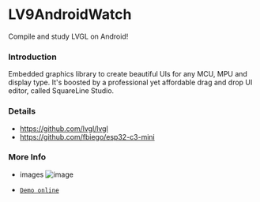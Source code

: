 # LV9AndroidWatch

Compile and study LVGL on Android!

### Introduction

Embedded graphics library to create beautiful UIs for any MCU, MPU and display type. It's boosted by
a professional yet affordable drag and drop UI editor, called SquareLine Studio.

### Details

* https://github.com/lvgl/lvgl
* https://github.com/fbiego/esp32-c3-mini

### More Info

* images
  ![image](https://cdn.jsdelivr.net/gh/zhuhai-and/LVGL9AndroidDemo/misc/screen.gif "image")

* [`Demo online`](https://cdn.jsdelivr.net/gh/zhuhai-and/LVGL9AndroidDemo/misc/web/index.html)


